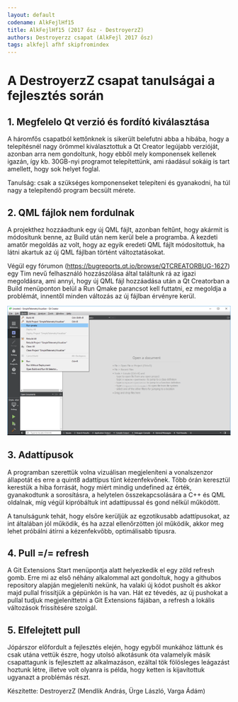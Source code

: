 ```yaml
---
layout: default
codename: AlkFejlHf15
title: AlkFejlHf15 (2017 ősz - DestroyerzZ)
authors: Destroyerzz csapat (AlkFejl 2017 ősz)
tags: alkfejl afhf skipfromindex
---
```


# A DestroyerzZ csapat tanulságai a fejlesztés során #

## 1. Megfelelo Qt verzió és fordító kiválasztása ##

A háromfős csapatból kettőnknek is sikerült belefutni abba a hibába, hogy a telepítésnél nagy örömmel kiválasztottuk 
a Qt Creator legújabb verzióját, azonban arra nem gondoltunk, hogy ebből mely komponensek kellenek igazán, így kb. 30GB-nyi 
programot telepítettünk, ami ráadásul sokáig is tart amellett, hogy sok helyet foglal.

Tanulság: csak a szükséges komponenseket telepíteni és gyanakodni, ha túl nagy a telepítendő program becsült mérete. 

## 2. QML fájlok nem fordulnak ##

A projekthez hozzáadtunk egy új QML fájlt, azonban feltűnt, hogy akármit is módosítunk benne, az Build után nem kerül bele 
a programba. A kezdeti amatőr megoldás az volt, hogy az egyik eredeti QML fájlt módosítottuk, ha látni akartuk az új QML fájlban
történt változtatásokat. 

Végül egy fórumon (https://bugreports.qt.io/browse/QTCREATORBUG-1627) egy Tim nevű felhasználó hozzászólása által 
találtunk rá az igazi megoldásra, ami annyi, hogy új QML fájl hozzáadása után a Qt Creatorban a Build menüponton belül 
a Run Qmake parancsot kell futtatni, ez megoldja a problémát, innentől minden változás az új fájlban érvényre kerül.

![A megfelelő parancs](images/qmake.png)

## 3. Adattípusok ##

A programban szerettük volna vizuálisan megjeleníteni a vonalszenzor állapotát és erre a quint8 adattípus tűnt kézenfekvőnek.
Több órán keresztül kerestük a hiba forrását, hogy miért mindig undefined az érték, gyanakodtunk a sorosításra, a helytelen 
összekapcsolására a C++ és QML oldalnak, míg végül kipróbáltuk int adattípussal és gond nélkül működött. 

A tanulságunk tehát, hogy elsőre kerüljük az egzotikusabb adattípusokat, az int általában jól működik, és ha azzal ellenőrzötten
jól működik, akkor meg lehet próbálni átírni a kézenfekvőbb, optimálisabb típusra.

## 4. Pull =/= refresh ##

A Git Extensions Start menüpontja alatt helyezkedik el egy zöld refresh gomb. Erre mi az első néhány alkalommal azt gondoltuk,
hogy a githubos repository alapján megjeleníti nekünk, ha valaki új kódot pusholt és akkor majd pullal frissítjük a gépünkön 
is ha van. Hát ez tévedés, az új pushokat a pullal tudjuk megjeleníttetni a Git Extensions fájában, a refresh a lokális 
változások frissítésére szolgál.

## 5. Elfelejtett pull ##
Jópárszor előfordult a fejlesztés elején, hogy egyből munkához láttunk és csak utána vettük észre, hogy utolsó alkotásunk 
óta valamelyik másik csapattagunk is fejlesztett az alkalmazáson, ezáltal tök fölösleges leágazást hoztunk létre, illetve 
volt olyanra is példa, hogy ketten is kijavítottuk ugyanazt a problémás részt. 

Készítette: DestroyerzZ (Mendlik András, Ürge László, Varga Ádám)
